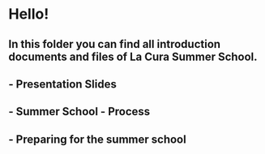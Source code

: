 
# Hello!

## In this folder you can find all introduction documents and files of La Cura Summer School.

## - Presentation Slides
## - Summer School - Process
## - Preparing for the summer school
